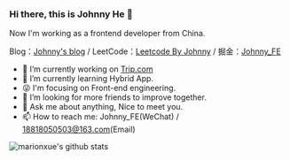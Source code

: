 ### Hi there, this is Johnny He 👋

Now I'm working as a frontend developer from China.

Blog：[Johnny's blog](https://hezhuoyi.github.io/blog) / 
LeetCode：[Leetcode By Johnny](https://hezhuoyi.github.io/leetcode) / 
掘金：[Johnny_FE](https://juejin.cn/user/3597257778155703)

- 🔭 I’m currently working on [Trip.com](https://www.trip.com)
- 🌱 I’m currently learning Hybrid App.
- 😜 I'm focusing on Front-end engineering.
- 🤔 I’m looking for more friends to improve together.
- 💬 Ask me about anything, Nice to meet you.
- 📫 How to reach me: Johnny_FE(WeChat) / 18818050503@163.com(Email)


![marionxue's github stats](https://github-readme-stats.vercel.app/api?username=hezhuoyi&theme=vue-dark) 

<!--
**hezhuoyi/hezhuoyi** is a ✨ _special_ ✨ repository because its `README.md` (this file) appears on your GitHub profile.

Here are some ideas to get you started:

- 🔭 I’m currently working on ...
- 🌱 I’m currently learning ...
- 👯 I’m looking to collaborate on ...
- 🤔 I’m looking for help with ...
- 💬 Ask me about ...
- 📫 How to reach me: ...
- 😄 Pronouns: ...
- ⚡ Fun fact: ...
-->
